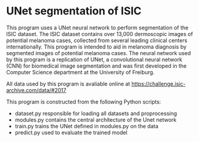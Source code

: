 # UNet segmentation of ISIC
This program uses a UNet neural network to perform segmentation of the ISIC dataset. The ISIC dataset contains over 13,000 dermoscopic images of potential melanoma cases, collected from several leading clinical centers internationally. This program is intended to aid in melanoma diagnosis by segmented images of potential melanoma cases.
The neural network used by this program is a replication of UNet, a convolutional neural network (CNN) for biomedical image segmentation and was first developed in the Computer Science department at the University of Freiburg.

All data used by this program is avaliable online at https://challenge.isic-archive.com/data/#2017

This program is constructed from the following Python scripts:
* dataset.py responsible for loading all datasets and proprocessing
* modules.py contains the central architecture of the Unet network
* train.py trains the UNet defined in modules.py on the data
* predict.py used to evaluate the trained model